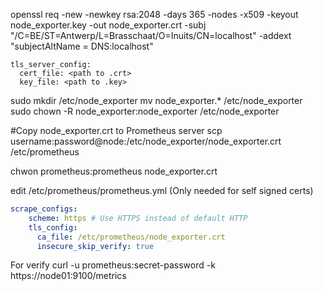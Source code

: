 openssl req -new -newkey rsa:2048 -days 365 -nodes -x509 -keyout node_exporter.key -out node_exporter.crt -subj "/C=BE/ST=Antwerp/L=Brasschaat/O=Inuits/CN=localhost" -addext "subjectAltName = DNS:localhost"

```
tls_server_config:
  cert_file: <path to .crt>
  key_file: <path to .key>
```

sudo mkdir /etc/node_exporter
mv node_exporter.* /etc/node_exporter
sudo chown -R node_exporter:node_exporter /etc/node_exporter

#Copy node_exporter.crt to Prometheus server
scp username:password@node:/etc/node_exporter/node_exporter.crt /etc/prometheus

chwon prometheus:prometheus node_exporter.crt

edit /etc/prometheus/prometheus.yml
(Only needed for self signed certs)
``` yaml
scrape_configs:
    scheme: https # Use HTTPS instead of default HTTP
    tls_config:
      ca_file: /etc/prometheus/node_exporter.crt
      insecure_skip_verify: true
```

For verify
curl -u prometheus:secret-password -k https://node01:9100/metrics

